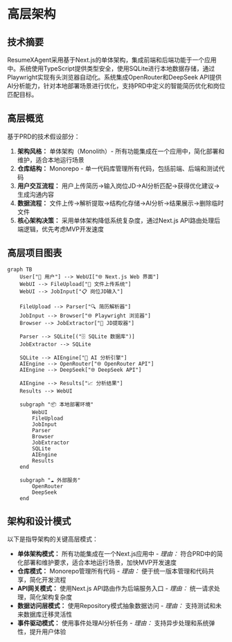 # 高层架构

## 技术摘要

ResumeXAgent采用基于Next.js的单体架构，集成前端和后端功能于一个应用中。系统使用TypeScript提供类型安全，使用SQLite进行本地数据存储，通过Playwright实现有头浏览器自动化。系统集成OpenRouter和DeepSeek API提供AI分析能力，针对本地部署场景进行优化，支持PRD中定义的智能简历优化和岗位匹配目标。

## 高层概览

基于PRD的技术假设部分：

1. **架构风格：** 单体架构（Monolith）- 所有功能集成在一个应用中，简化部署和维护，适合本地运行场景
2. **仓库结构：** Monorepo - 单一代码库管理所有代码，包括前端、后端和测试代码
3. **用户交互流程：** 用户上传简历→输入岗位JD→AI分析匹配→获得优化建议→生成沟通内容
4. **数据流程：** 文件上传→解析提取→结构化存储→AI分析→结果展示→删除临时文件
5. **核心架构决策：** 采用单体架构降低系统复杂度，通过Next.js API路由处理后端逻辑，优先考虑MVP开发速度

## 高层项目图表

```mermaid
graph TB
    User["🤵 用户"] --> WebUI["🌐 Next.js Web 界面"]
    WebUI --> FileUpload["📁 文件上传系统"]
    WebUI --> JobInput["📋 岗位JD输入"]

    FileUpload --> Parser["🔍 简历解析器"]
    JobInput --> Browser["🌐 Playwright 浏览器"]
    Browser --> JobExtractor["🎯 JD提取器"]

    Parser --> SQLite[("🗄️ SQLite 数据库")]
    JobExtractor --> SQLite

    SQLite --> AIEngine["🤖 AI 分析引擎"]
    AIEngine --> OpenRouter["🌐 OpenRouter API"]
    AIEngine --> DeepSeek["🌐 DeepSeek API"]

    AIEngine --> Results["📈 分析结果"]
    Results --> WebUI

    subgraph "📦 本地部署环境"
        WebUI
        FileUpload
        JobInput
        Parser
        Browser
        JobExtractor
        SQLite
        AIEngine
        Results
    end

    subgraph "☁️ 外部服务"
        OpenRouter
        DeepSeek
    end
```

## 架构和设计模式

以下是指导架构的关键高层模式：

- **单体架构模式：** 所有功能集成在一个Next.js应用中 - _理由：_ 符合PRD中的简化部署和维护要求，适合本地运行场景，加快MVP开发速度
- **仓库模式：** Monorepo管理所有代码 - _理由：_ 便于统一版本管理和代码共享，简化开发流程
- **API网关模式：** 使用Next.js API路由作为后端服务入口 - _理由：_ 统一请求处理，简化架构复杂度
- **数据访问层模式：** 使用Repository模式抽象数据访问 - _理由：_ 支持测试和未来数据库迁移灵活性
- **事件驱动模式：** 使用事件处理AI分析任务 - _理由：_ 支持异步处理和系统弹性，提升用户体验
